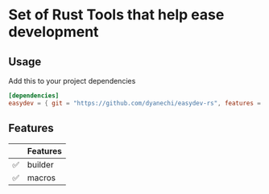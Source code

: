 # Set of Rust Tools that help ease development

## Usage

Add this to your project dependencies

```toml
[dependencies]
easydev = { git = "https://github.com/dyanechi/easydev-rs", features = [""] }
```

## Features

|     | Features |
| --- | -------- |
| ✅  | builder  |
| ✅  | macros   |
